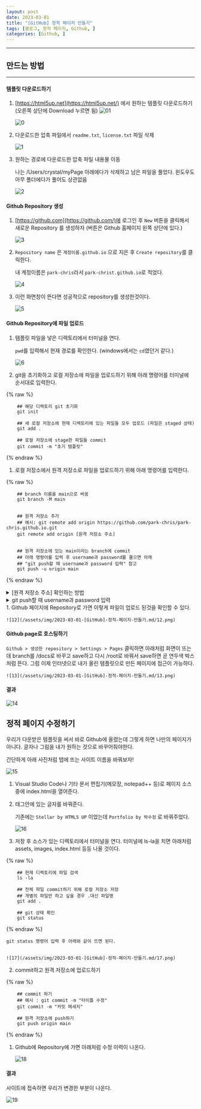```yaml
---
layout: post
date: 2023-03-01
title: "[GitHub] 정적 페이지 만들기"
tags: [블로그, 정적 페이지, Github, ]
categories: [Github, ]
---
```



---



## 만드는 방법


---



#### 템플릿 다운로드하기

1. [https://html5up.net](https://html5up.net/) 에서 원하는 템플릿 다운로드하기 (오른쪽 상단에 Download 누르면 됨)
	![01](/assets/img/blog_avatar.jpg)

	![0](/assets/img/2023-03-01-[GitHub]-정적-페이지-만들기.md/0.png)

1. 다운로드한 압축 파일에서 `readme.txt`, `license.txt` 파일 삭제

	![1](/assets/img/2023-03-01-[GitHub]-정적-페이지-만들기.md/1.png)

2. 원하는 경로에 다운로드한 압축 파일 내용물 이동

	나는 /Users/crystal/myPage 아래에다가 삭제하고 남은 파일을 풀었다. 윈도우도 아무 폴더에다가 풀어도 상관없음


	![2](/assets/img/2023-03-01-[GitHub]-정적-페이지-만들기.md/2.png)



#### Github Repository 생성

1. [https://github.com](https://github.com/)에 로그인 후 `New` 버튼을 클릭해서 새로운 Repository 를 생성하자 (버튼은 Github 홈페이지 왼쪽 상단에 있다.)

	![3](/assets/img/2023-03-01-[GitHub]-정적-페이지-만들기.md/3.png)

1. `Repository name` 은 `계정이름.github.io` 으로 지은 후 `Create repository`를 클릭한다.

	내 계정이름은 `park-chris`라서 `park-christ.github.io`로 적었다.


	![4](/assets/img/2023-03-01-[GitHub]-정적-페이지-만들기.md/4.png)

1. 이런 화면창이 뜬다면 성공적으로 repository를 생성한것이다.

	![5](/assets/img/2023-03-01-[GitHub]-정적-페이지-만들기.md/5.png)



#### Github Repository에 파일 업로드

1. 템플릿 파일을 넣은 디렉토리에서 터미널을 연다.

	`pwd`를 입력해서 현재 경로를 확인한다. (windows에서는 `cd`였던거 같다.)


	![6](/assets/img/2023-03-01-[GitHub]-정적-페이지-만들기.md/6.png)

1. git을 초기화하고 로컬 저장소에 파일을 업로드하기 위해 아래 명령어를 터미널에 순서대로 입력한다.

	
{% raw %}
```shell
	## 해당 디렉토리 git 초기화
	git init
	
	## 새 로컬 저장소에 현재 디렉토리에 있는 파일들 모두 업로드 (파일은 staged 상태)
	git add .
	
	## 로컬 저장소에 stage한 파일들 commit
	git commit -m "초기 템플릿"
```
{% endraw %}


1. 로컬 저장소에서 원격 저장소로 파일을 업로드하기 위해 아래 명령어를 입력한다.

	
{% raw %}
```shell
	## branch 이름을 main으로 바꿈
	git branch -M main
	
	
	## 원격 저장소 추가
	## 예시: git remote add origin https://github.com/park-chris/park-chris.github.io.git
	git remote add origin [원격 저장소 주소]
	
	
	## 원격 저장소에 있는 main이라는 branch에 commit
	## 아래 명령어를 입력 후 username과 password를 물으면 아래 
	## "git push할 때 username과 password 입력" 참고
	git push -u origin main
```
{% endraw %}


<details>
  <summary>[원격 저장소 주소] 확인하는 방법</summary>


원격 저장소 주소는 Github에 생성한 Repository에서 확인할 수 있다.


![7](/assets/img/2023-03-01-[GitHub]-정적-페이지-만들기.md/7.png)



  </details><details>
  <summary>git push할 때 username과 password 입력</summary>


![8](/assets/img/2023-03-01-[GitHub]-정적-페이지-만들기.md/8.png)


username : Github의 username


password : access token 

	- access token 발급 방법 :
		1. Github > Settings > Developer settings > Personal access tokens > Tokens (classic) > Generate new token > Generate new token (classic)

			![9](/assets/img/2023-03-01-[GitHub]-정적-페이지-만들기.md/9.png)

		2. Note 항목에는 본인이 원하는 거 아무거나 입력하고 Expiration에는 원하는 만료기간을 정한다.

			![10](/assets/img/2023-03-01-[GitHub]-정적-페이지-만들기.md/10.png)

		3. 페이지 하단에 `Generate Token` 클릭하면 창이 뜨고 token을 복사할 수 있게 나온다. 이 token을 password 칸에 넣으면 된다.

			![11](/assets/img/2023-03-01-[GitHub]-정적-페이지-만들기.md/11.png)



  </details>1. Github 페이지에 Repository로 가면 이렇게 파일이 업로드 된것을 확인할 수 있다.

	![12](/assets/img/2023-03-01-[GitHub]-정적-페이지-만들기.md/12.png)



#### Github page로 호스팅하기


`Github > 생성한 repository > Settings > Pages` 클릭하면 아래처럼 화면이 뜨는데 branch를 /docs로 바꾸고 save하고 다시 /root로 바꿔서 save하면 곧 연두색 박스처럼 뜬다. 그럼 이제 인터넷으로 내가 올린 템플릿으로 만든 페이지에 접근이 가능하다.


	![13](/assets/img/2023-03-01-[GitHub]-정적-페이지-만들기.md/13.png)



#### 결과


![14](/assets/img/2023-03-01-[GitHub]-정적-페이지-만들기.md/14.png)



## 정적 페이지 수정하기


우리가 다운받은 템플릿을 써서 바로 Github에 올렸는데 그렇게 하면 나만의 페이지가 아니다. 글자나 그림을 내가 원하는 것으로 바꾸어줘야한다. 


간단하게 아래 사진처럼 탭에 뜨는 사이트 이름을 바꿔보자!


![15](/assets/img/2023-03-01-[GitHub]-정적-페이지-만들기.md/15.png)

1. Visual Studio Code나 기타 문서 편집기(메모장, notepad++ 등)로 페이지 소스 중에 index.html을 열어준다.
1. <title></title> 태그안에 있는 글자를 바꿔준다.

	기존에는 `Stellar by HTML5 UP` 이었는데 `Portfolio by 박수정` 로 바꿔주었다.


	![16](/assets/img/2023-03-01-[GitHub]-정적-페이지-만들기.md/16.png)

1. 저장 후 소스가 있는 디렉토리에서 터미널을 연다. 터미널에 ls-la을 치면 아래처럼 assets, images, index.html 등등 나올 것이다.

	
{% raw %}
```shell
	## 현재 디렉토리에 파일 검색
	ls -la
	
	## 전체 파일 commit하기 위해 로컬 저장소 저장 
	## 개별의 파일만 하고 싶을 경우 .대신 파일명
	git add .
	
	## git 상태 확인
	git status
```
{% endraw %}



	git status 명령어 입력 후 아래와 같이 뜨면 된다.


	![17](/assets/img/2023-03-01-[GitHub]-정적-페이지-만들기.md/17.png)

2. commit하고 원격 저장소에 업로드하기

	
{% raw %}
```shell
	## commit 하기 
	## 예시 : git commit -m "타이틀 수정"
	git commit -m "커밋 메세지"
	
	## 원격 저장소에 push하기
	git push origin main
```
{% endraw %}


1. Github에 Repository에 가면 아래처럼 수정 이력이 나온다.

	![18](/assets/img/2023-03-01-[GitHub]-정적-페이지-만들기.md/18.png)



#### 결과


사이트에 접속하면 우리가 변경한 부분이 나온다.


![19](/assets/img/2023-03-01-[GitHub]-정적-페이지-만들기.md/19.png)

